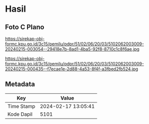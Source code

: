 # Hasil

## Foto C Plano

https://sirekap-obj-formc.kpu.go.id/3c15/pemilu/pdpr/51/02/06/20/03/5102062003009-20240215-003054--29418e7b-8ad1-4ba5-92f8-8710c1c8f6ae.jpg

https://sirekap-obj-formc.kpu.go.id/3c15/pemilu/pdpr/51/02/06/20/03/5102062003009-20240215-000435--f7ecae1e-2d88-4a53-8f4f-a3fbed2fb524.jpg


## Metadata

| Key        | Value               |
| ---------- | ------------------- |
| Time Stamp | 2024-02-17 13:05:41 |
| Kode Dapil | 5101                |



